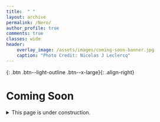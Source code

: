 ```yaml
---
title:  " "
layout: archive
permalink: /Nero/
author_profile: true
comments: true
classes: wide
header:
    overlay_image: /assets/images/coming-soon-banner.jpg
    caption: "Photo Credit: Nicolas J Leclercq"
---
```


[](https://justinkleidermacher.com/secret-page){: .btn .btn--light-outline .btn--x-large}{: .align-right}

# Coming Soon

<details>
  <summary>This page is under construction. </summary>
  
  <span style="font-family:Courier; font-size:0.5em; color:blue;"> YMNX UFLJ NX STY BMFY NY XJJRX - XHFS YMJ YTU WNLMY KTW FS NSANXNGQJ GZYYTS </span>
  
</details>





